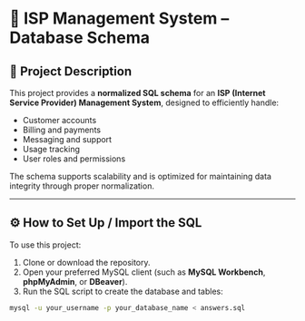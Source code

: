 # 📌 ISP Management System – Database Schema

## 📄 Project Description

This project provides a **normalized SQL schema** for an **ISP (Internet Service Provider) Management System**, designed to efficiently handle:

- Customer accounts
- Billing and payments
- Messaging and support
- Usage tracking
- User roles and permissions

The schema supports scalability and is optimized for maintaining data integrity through proper normalization.

---

## ⚙️ How to Set Up / Import the SQL

To use this project:

1. Clone or download the repository.
2. Open your preferred MySQL client (such as **MySQL Workbench**, **phpMyAdmin**, or **DBeaver**).
3. Run the SQL script to create the database and tables:

```bash
mysql -u your_username -p your_database_name < answers.sql


